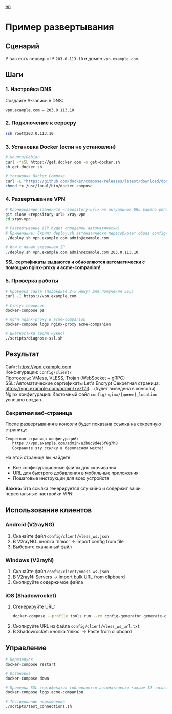 [en](../../docs/en/EXAMPLE.md)

# Пример развертывания

## Сценарий
У вас есть сервер с IP `203.0.113.10` и домен `vpn.example.com`.

## Шаги

### 1. Настройка DNS
Создайте A-запись в DNS:
```
vpn.example.com → 203.0.113.10
```

### 2. Подключение к серверу
```bash
ssh root@203.0.113.10
```

### 3. Установка Docker (если не установлен)
```bash
# Ubuntu/Debian
curl -fsSL https://get.docker.com -o get-docker.sh
sh get-docker.sh

# Установка Docker Compose
curl -L "https://github.com/docker/compose/releases/latest/download/docker-compose-$(uname -s)-$(uname -m)" -o /usr/local/bin/docker-compose
chmod +x /usr/local/bin/docker-compose
```

### 4. Развертывание VPN
```bash
# Клонирование (замените <repository-url> на актуальный URL вашего репозитория)
git clone <repository-url> xray-vpn
cd xray-vpn

# Развертывание (IP будет определен автоматически)
# Примечание: Скрипт deploy.sh автоматически пересобирает образ config-generator для применения последних изменений.
./deploy.sh vpn.example.com admin@example.com

# Или с явным указанием IP
./deploy.sh vpn.example.com admin@example.com 203.0.113.10
```

**SSL-сертификаты выдаются и обновляются автоматически с помощью nginx-proxy и acme-companion!**

### 5. Проверка работы
```bash
# Проверка сайта (подождите 2-5 минут для получения SSL)
curl -I https://vpn.example.com

# Статус сервисов
docker-compose ps

# Логи nginx-proxy и acme-companion
docker-compose logs nginx-proxy acme-companion

# Диагностика (если нужно)
./scripts/diagnose-ssl.sh
```

## Результат

Сайт: https://vpn.example.com  
Конфигурации: `config/client/`  
Протоколы: VMess, VLESS, Trojan (WebSocket + gRPC)  
SSL: Автоматические сертификаты Let's Encrypt
Секретная страница: https://vpn.example.com/admin/xyz123... (будет выведена в консоли)
Nginx конфигурация: Кастомный файл `config/nginx/{домен}_location` успешно создан.

### Секретная веб-страница

После развертывания в консоли будет показана ссылка на секретную страницу:

```
Секретная страница конфигураций:
   https://vpn.example.com/admin/a3b8c9d4e5f6g7h8
   Сохраните эту ссылку в безопасном месте!
```

На этой странице вы найдете:
- Все конфигурационные файлы для скачивания
- URL для быстрого добавления в мобильные приложения  
- Пошаговые инструкции для всех устройств

**Важно:** Эта ссылка генерируется случайно и содержит ваши персональные настройки VPN!

## Использование клиентов

### Android (V2rayNG)
1. Скачайте файл `config/client/vless_ws.json`
2. В V2rayNG: кнопка 'плюс' → Import config from file
3. Выберите скачанный файл

### Windows (V2rayN)
1. Скачайте файл `config/client/vmess_ws.json`
2. В V2rayN: Servers → Import bulk URL from clipboard
3. Скопируйте содержимое файла

### iOS (Shadowrocket)
1. Сгенерируйте URL:
   ```bash
   docker-compose --profile tools run --rm config-generator generate-client vless ws -u
   ```
2. Скопируйте URL из файла `config/client/vless_ws_url.txt`
3. В Shadowrocket: кнопка 'плюс' → Paste from clipboard

## Управление

```bash
# Перезапуск
docker-compose restart

# Остановка
docker-compose down

# Проверка SSL сертификатов (обновляются автоматически каждые 12 часов)
docker-compose logs acme-companion

# Тестирование подключений
./scripts/test_connections.sh
```